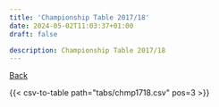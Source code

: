 ```yaml
---
title: 'Championship Table 2017/18'
date: 2024-05-02T11:03:37+01:00
draft: false

description: Championship Table 2017/18
---
```


[Back](/csv-tables/)

{{< csv-to-table path="tabs/chmp1718.csv" pos=3 >}}